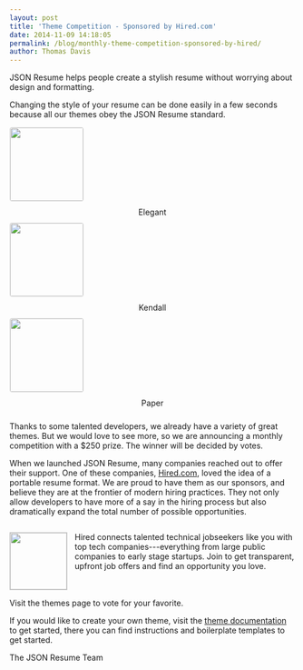 ```yaml
---
layout: post
title: 'Theme Competition - Sponsored by Hired.com'
date: 2014-11-09 14:18:05
permalink: /blog/monthly-theme-competition-sponsored-by-hired/
author: Thomas Davis
---
```


JSON Resume helps people create a stylish resume without worrying about design and formatting.

Changing the style of your resume can be done easily in a few seconds because all our themes obey the JSON Resume standard.

<div class="row">
  <div class="col-sm-4 col-md-4">
    <div class="theme">
      <div class="row">
        <div class="col-sm-12 col-xs-6">
          <a href="https://themes.jsonresume.org/theme/elegant">
            <img style="border: 1px solid #ebebeb; border-radius: 4px; height: 129px;" src="/img/themes/elegant.jpeg">
          </a>
        </div>
        <div class="col-sm-12 col-xs-6 meta">
          <div class="name" style="text-align: center; padding: 10px;">Elegant</div>
        </div>
      </div>
    </div>
  </div>
  <div class="col-sm-4 col-md-4">
    <div class="theme">
      <div class="row">
        <div class="col-sm-12 col-xs-6">
          <a href="https://themes.jsonresume.org/theme/kendall">
            <img style="border: 1px solid #ebebeb; border-radius: 4px; height: 129px;" src="/img/themes/kendall.jpeg">
          </a>
        </div>
        <div class="col-sm-12 col-xs-6 meta">
          <div class="name" style="text-align: center; padding: 10px;">Kendall</div>
        </div>
      </div>
    </div>
  </div>
  <div class="col-sm-4 col-md-4">
    <div class="theme">
      <div class="row">
        <div class="col-sm-12 col-xs-6">
          <a href="https://themes.jsonresume.org/theme/paper">
            <img style="border: 1px solid #ebebeb; border-radius: 4px; height: 129px;" src="/img/themes/paper.jpeg">
          </a>
        </div>
        <div class="col-sm-12 col-xs-6 meta">
          <div class="name" style="text-align: center; padding: 10px;">Paper</div>
        </div>
      </div>
    </div>
  </div>
</div>

Thanks to some talented developers, we already have a variety of great themes. But we would love to see more, so we are announcing a monthly competition with a $250 prize. The winner will be decided by votes.

When we launched JSON Resume, many companies reached out to offer their support. One of these companies, <a href="https://hired.com/?utm_source=sponsor&utm_medium=jsonresume">Hired.com</a>, loved the idea of a portable resume format. We are proud to have them as our sponsors, and believe they are at the frontier of modern hiring practices. They not only allow developers to have more of a say in the hiring process but also dramatically expand the total number of possible opportunities.

<div class="well" style="display: table-cell; vertical-align: middle;">

<a href="https://hired.com/?utm_source=sponsor&utm_medium=jsonresume" target="_blank" style="float: left; width: 100px; margin-right: 15px;"><img style=" width: 100px; margin-right: 15px; border: 1px solid #ccc;" src="https://dmrxx81gnj0ct.cloudfront.net/assets/hired-square-b21c3bb015f0de89a42ecdbb8f2a994a.png" /></a>

Hired connects talented technical jobseekers like you with top tech companies---everything from large public companies to early stage startups. Join to get transparent, upfront job offers and find an opportunity you love.

<div style="clear: both;"></div>

</div>

Visit the themes page to vote for your favorite.

If you would like to create your own theme, visit the <a target="_blank" href="https://github.com/jsonresume/theme-manager">theme documentation</a> to get started, there you can find instructions and boilerplate templates to get started.

The JSON Resume Team
